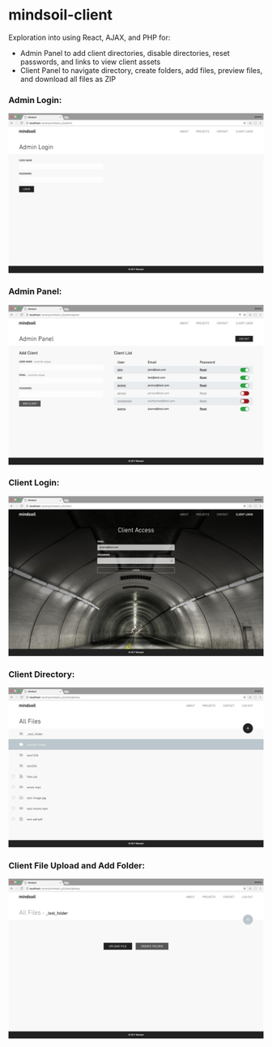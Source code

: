 # mindsoil-client

Exploration into using React, AJAX, and PHP for:
- Admin Panel to add client directories, disable directories, reset passwords, and links to view client assets
- Client Panel to navigate directory, create folders, add files, preview files, and download all files as ZIP

### Admin Login:
![Admin Login](/_screenshots/admin-login.png?raw=true "Admin Login")

### Admin Panel:
![Admin Panel](/_screenshots/admin-panel.png?raw=true "Admin Panel")

### Client Login:
![Client Login](/_screenshots/client-login.png?raw=true "Client Login")

### Client Directory:
![Client Directory](/_screenshots/client-directory.png?raw=true "Client Directory")

### Client File Upload and Add Folder:
![Client File Upload and Add Folder](/_screenshots/client-upload-add.png?raw=true "Client File Upload and Add Folder")
